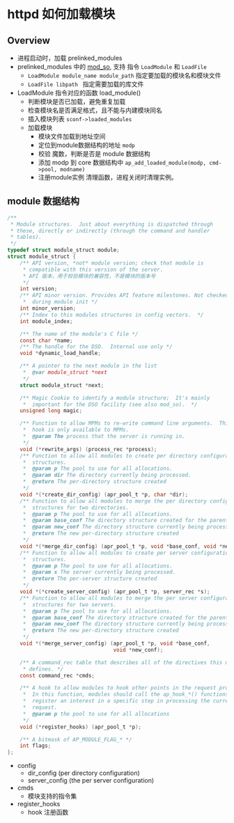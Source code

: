 # httpd 如何加载模块

## Overview

- 进程启动时，加载 prelinked_modules
- prelinked_modules 中的 [mod_so](https://httpd.apache.org/docs/2.4/mod/mod_so.html), 支持 指令  `LoadModule` 和 `LoadFile`
  - `LoadModule module_name module_path`  指定要加载的模块名和模块文件
  -  `LoadFile libpath `  指定需要加载的库文件
- LoadModule 指令对应的函数 load_module()
  - 判断模块是否已加载，避免重复加载
  - 检查模块名是否满足格式，且不能与内建模块同名
  - 插入模块列表 `sconf->loaded_modules`
  - 加载模块
    - 模块文件加载到地址空间
    - 定位到module数据结构的地址 `modp`
    - 校验 魔数，判断是否是 module 数据结构
    - 添加 modp 到 core 数据结构中  `ap_add_loaded_module(modp, cmd->pool, modname)`
    - 注册module实例 清理函数，进程关闭时清理实例。



## module 数据结构

```c
/**
 * Module structures.  Just about everything is dispatched through
 * these, directly or indirectly (through the command and handler
 * tables).
 */
typedef struct module_struct module;
struct module_struct {
    /** API version, *not* module version; check that module is
     * compatible with this version of the server.
     * API 版本，用于校验模块的兼容性，不是模块的版本号
     */
    int version;
    /** API minor version. Provides API feature milestones. Not checked
     *  during module init */
    int minor_version;
    /** Index to this modules structures in config vectors.  */
    int module_index;

    /** The name of the module's C file */
    const char *name;
    /** The handle for the DSO.  Internal use only */
    void *dynamic_load_handle;

    /** A pointer to the next module in the list
     *  @var module_struct *next
     */
    struct module_struct *next;

    /** Magic Cookie to identify a module structure;  It's mainly
     *  important for the DSO facility (see also mod_so).  */
    unsigned long magic;

    /** Function to allow MPMs to re-write command line arguments.  This
     *  hook is only available to MPMs.
     *  @param The process that the server is running in.
     */
    void (*rewrite_args) (process_rec *process);
    /** Function to allow all modules to create per directory configuration
     *  structures.
     *  @param p The pool to use for all allocations.
     *  @param dir The directory currently being processed.
     *  @return The per-directory structure created
     */
    void *(*create_dir_config) (apr_pool_t *p, char *dir);
    /** Function to allow all modules to merge the per directory configuration
     *  structures for two directories.
     *  @param p The pool to use for all allocations.
     *  @param base_conf The directory structure created for the parent directory.
     *  @param new_conf The directory structure currently being processed.
     *  @return The new per-directory structure created
     */
    void *(*merge_dir_config) (apr_pool_t *p, void *base_conf, void *new_conf);
    /** Function to allow all modules to create per server configuration
     *  structures.
     *  @param p The pool to use for all allocations.
     *  @param s The server currently being processed.
     *  @return The per-server structure created
     */
    void *(*create_server_config) (apr_pool_t *p, server_rec *s);
    /** Function to allow all modules to merge the per server configuration
     *  structures for two servers.
     *  @param p The pool to use for all allocations.
     *  @param base_conf The directory structure created for the parent directory.
     *  @param new_conf The directory structure currently being processed.
     *  @return The new per-directory structure created
     */
    void *(*merge_server_config) (apr_pool_t *p, void *base_conf,
                                  void *new_conf);

    /** A command_rec table that describes all of the directives this module
     * defines. */
    const command_rec *cmds;

    /** A hook to allow modules to hook other points in the request processing.
     *  In this function, modules should call the ap_hook_*() functions to
     *  register an interest in a specific step in processing the current
     *  request.
     *  @param p the pool to use for all allocations
     */
    void (*register_hooks) (apr_pool_t *p);

    /** A bitmask of AP_MODULE_FLAG_* */
    int flags;
};
```



- config
  - dir_config   (per directory configuration)
  - server_config  (the per server configuration)
- cmds   
  - 模块支持的指令集
- register_hooks
  - hook 注册函数

